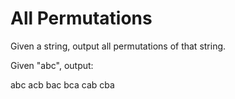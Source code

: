 # All Permutations

Given a string, output all permutations of that string.

Given "abc", output:

abc
acb
bac
bca
cab
cba

